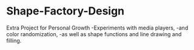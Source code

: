 # Shape-Factory-Design
Extra Project for Personal Growth
  -Experiments with media players, 
  -and color randomization, 
  -as well as shape functions and line drawing and filling.
